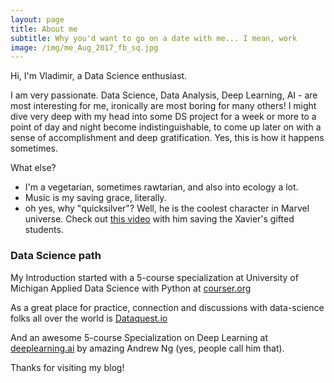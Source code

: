 ```yaml
---
layout: page
title: About me
subtitle: Why you'd want to go on a date with me... I mean, work
image: /img/me_Aug_2017_fb_sq.jpg
---
```


Hi, I'm Vladimir, a Data Science enthusiast.

I am very passionate. Data Science, Data Analysis, Deep Learning, AI - are most interesting for me, ironically are most boring for many others! I might dive very deep with my head into some DS project for a week or more to a point of day and night become indistinguishable, to come up later on with a sense of accomplishment and deep gratification. Yes, this is how it happens sometimes.

What else?
- I'm a vegetarian, sometimes rawtarian, and also into ecology a lot.
- Music is my saving grace, literally.
- oh yes, why "quicksilver"? Well, he is the coolest character in Marvel universe. Check out [this video](https://youtu.be/oynFdbNJ03M) with him saving the Xavier's gifted students.

### Data Science path
My Introduction started with a 5-course specialization at University of Michigan Applied Data Science with Python at [courser.org](http://coursera.org)

As a great place for practice, connection and discussions with data-science folks all over the world is [Dataquest.io](https://www.dataquest.io)

And an awesome 5-course Specialization on Deep Learning at [deeplearning.ai](http://deeplearning.ai) by amazing Andrew Ng (yes, people call him that).

Thanks for visiting my blog!
